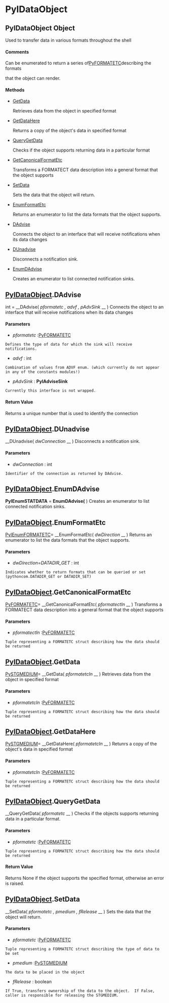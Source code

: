 # PyIDataObject

## PyIDataObject Object

Used to transfer data in various formats throughout the shell

#### Comments
Can be enumerated to return a series of[PyFORMATETC](#pyformatetc)describing the formats 

that the object can render.

#### Methods


  - [GetData](PyIDataObject.md#pyidataobjectgetdata)

    Retrieves data from the object in specified format&nbsp;

  - [GetDataHere](PyIDataObject.md#pyidataobjectgetdatahere)

    Returns a copy of the object's data in specified format&nbsp;

  - [QueryGetData](PyIDataObject.md#pyidataobjectquerygetdata)

    Checks if the object supports returning data in a particular format&nbsp;

  - [GetCanonicalFormatEtc](PyIDataObject.md#pyidataobjectgetcanonicalformatetc)

    Transforms a FORMATECT data description into a general format that the object supports&nbsp;

  - [SetData](PyIDataObject.md#pyidataobjectsetdata)

    Sets the data that the object will return.&nbsp;

  - [EnumFormatEtc](PyIDataObject.md#pyidataobjectenumformatetc)

    Returns an enumerator to list the data formats that the object supports.&nbsp;

  - [DAdvise](PyIDataObject.md#pyidataobjectdadvise)

    Connects the object to an interface that will receive notifications when its data changes&nbsp;

  - [DUnadvise](PyIDataObject.md#pyidataobjectdunadvise)

    Disconnects a notification sink.&nbsp;

  - [EnumDAdvise](PyIDataObject.md#pyidataobjectenumdadvise)

    Creates an enumerator to list connected notification sinks.&nbsp;

## [PyIDataObject](#pyidataobject).DAdvise

int = __DAdvise( *pformatetc*  *, advf*  *, pAdvSink* __ )
Connects the object to an interface that will receive notifications when its data changes

#### Parameters


  -  *pformatetc* :[PyFORMATETC](#pyformatetc)

    Defines the type of data for which the sink will receive notifications.

  -  *advf* : int

    Combination of values from ADVF enum. (which currently do not appear in any of the constants modules!)

  -  *pAdvSink* : __PyIAdviseSink__ 

    Currently this interface is not wrapped.

#### Return Value
Returns a unique number that is used to identify the connection

## [PyIDataObject](#pyidataobject).DUnadvise

 __DUnadvise( *dwConnection* __ )
Disconnects a notification sink.

#### Parameters


  -  *dwConnection* : int

    Identifier of the connection as returned by DAdvise.

## [PyIDataObject](#pyidataobject).EnumDAdvise

 __PyIEnumSTATDATA__ = __EnumDAdvise(__ )
Creates an enumerator to list connected notification sinks.

## [PyIDataObject](#pyidataobject).EnumFormatEtc

[PyIEnumFORMATETC](#pyienumformatetc)= __EnumFormatEtc( *dwDirection* __ )
Returns an enumerator to list the data formats that the object supports.

#### Parameters


  -  *dwDirection=DATADIR_GET* : int

    Indicates whether to return formats that can be queried or set (pythoncom.DATADIR_GET or DATADIR_SET)

## [PyIDataObject](#pyidataobject).GetCanonicalFormatEtc

[PyFORMATETC](#pyformatetc)= __GetCanonicalFormatEtc( *pformatectIn* __ )
Transforms a FORMATECT data description into a general format that the object supports

#### Parameters


  -  *pformatectIn* :[PyFORMATETC](#pyformatetc)

    Tuple representing a FORMATETC struct describing how the data should be returned

## [PyIDataObject](#pyidataobject).GetData

[PySTGMEDIUM](#pystgmedium)= __GetData( *pformatetcIn* __ )
Retrieves data from the object in specified format

#### Parameters


  -  *pformatetcIn* :[PyFORMATETC](#pyformatetc)

    Tuple representing a FORMATETC struct describing how the data should be returned

## [PyIDataObject](#pyidataobject).GetDataHere

[PySTGMEDIUM](#pystgmedium)= __GetDataHere( *pformatetcIn* __ )
Retunrs a copy of the object's data in specified format

#### Parameters


  -  *pformatetcIn* :[PyFORMATETC](#pyformatetc)

    Tuple representing a FORMATETC struct describing how the data should be returned

## [PyIDataObject](#pyidataobject).QueryGetData

 __QueryGetData( *pformatetc* __ )
Checks if the objects supports returning data in a particular format.

#### Parameters


  -  *pformatetc* :[PyFORMATETC](#pyformatetc)

    Tuple representing a FORMATETC struct describing how the data should be returned

#### Return Value
Returns None if the object supports the specified format, otherwise an error is raised.

## [PyIDataObject](#pyidataobject).SetData

 __SetData( *pformatetc*  *, pmedium*  *, fRelease* __ )
Sets the data that the object will return.

#### Parameters


  -  *pformatetc* :[PyFORMATETC](#pyformatetc)

    Tuple representing a FORMATETC struct describing the type of data to be set

  -  *pmedium* :[PySTGMEDIUM](#pystgmedium)

    The data to be placed in the object

  -  *fRelease* : boolean

    If True, transfers ownership of the data to the object.  If False, caller is responsible for releasing the STGMEDIUM.